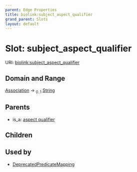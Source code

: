 ```yaml
---
parent: Edge Properties
title: biolink:subject_aspect_qualifier
grand_parent: Slots
layout: default
---
```


# Slot: subject_aspect_qualifier




URI: [biolink:subject_aspect_qualifier](https://w3id.org/biolink/vocab/subject_aspect_qualifier)

## Domain and Range

[Association](Association.md) ->  <sub>0..1</sub> [String](types/String.md)

## Parents

 *  is_a: [aspect qualifier](aspect_qualifier.md)

## Children


## Used by

 * [DeprecatedPredicateMapping](DeprecatedPredicateMapping.md)
